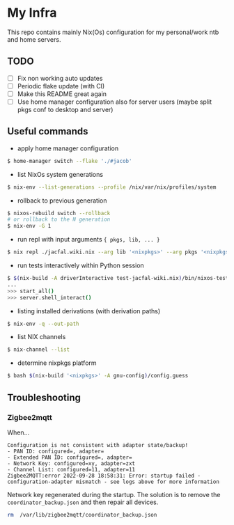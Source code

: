 # My Infra

This repo contains mainly Nix(Os) configuration for my personal/work ntb and home servers. 

## TODO
 - [ ] Fix non working auto updates
 - [ ] Periodic flake update (with CI)
 - [ ] Make this README great again
 - [ ] Use home manager configuration also for server users (maybe split pkgs conf to desktop and server)

## Useful commands

* apply home manager configuration

```bash
$ home-manager switch --flake './#jacob'
```

* list NixOs system generations

```bash
$ nix-env --list-generations --profile /nix/var/nix/profiles/system
```

* rollback to previous generation

```bash
$ nixos-rebuild switch --rollback
# or rollback to the N generation
$ nix-env -G 1
```

* run repl with input arguments `{ pkgs, lib, ... }`

```bash
$ nix repl ./jacfal.wiki.nix --arg lib '<nixpkgs>' --arg pkgs '<nixpkgs>'
```

* run tests interactively within Python session

```bash
$ $(nix-build -A driverInteractive test-jacfal-wiki.nix)/bin/nixos-test-driver
...
>>> start_all()
>>> server.shell_interact()
```

* listing installed derivations (with derivation paths)

```bash
$ nix-env -q --out-path
```

* list NIX channels

```bash
$ nix-channel --list
```

* determine nixpkgs platform 

```bash
$ bash $(nix-build '<nixpkgs>' -A gnu-config)/config.guess
```

## Troubleshooting
### Zigbee2mqtt

When...

```
Configuration is not consistent with adapter state/backup!
- PAN ID: configured=, adapter=
- Extended PAN ID: configured=, adapter=
- Network Key: configured=xy, adapter=zxt
- Channel List: configured=11, adapter=11
Zigbee2MQTT:error 2022-09-28 18:58:31: Error: startup failed - configuration-adapter mismatch - see logs above for more information
```

Network key regenerated during the startup. The solution is to remove the `coordinator_backup.json` and then repair all devices.

```bash
rm  /var/lib/zigbee2mqtt/coordinator_backup.json 
```

